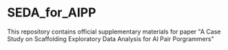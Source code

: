 # SEDA_for_AIPP
This repository contains official supplementary materials for paper "A Case Study on Scaffolding Exploratory Data Analysis for AI Pair Porgrammers"
